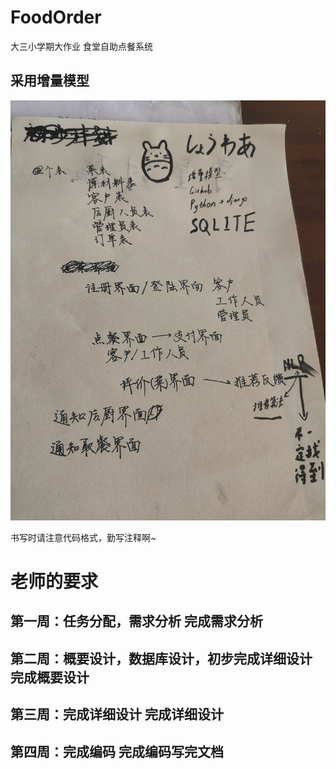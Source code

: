 ﻿# FoodOrder
大三小学期大作业 食堂自助点餐系统

## 采用增量模型
![FirstSession](record/FirstSession.jpg)

书写时请注意代码格式，勤写注释啊~

# 老师的要求
## 第一周：任务分配，需求分析 完成需求分析
## 第二周：概要设计，数据库设计，初步完成详细设计 完成概要设计
## 第三周：完成详细设计      完成详细设计
## 第四周：完成编码 完成编码写完文档